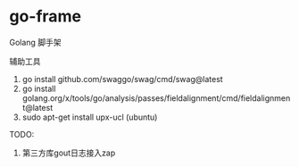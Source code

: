 # go-frame
Golang 脚手架

辅助工具
1. go install github.com/swaggo/swag/cmd/swag@latest
2. go install golang.org/x/tools/go/analysis/passes/fieldalignment/cmd/fieldalignment@latest
3. sudo apt-get install upx-ucl (ubuntu)

TODO:
1. 第三方库gout日志接入zap
